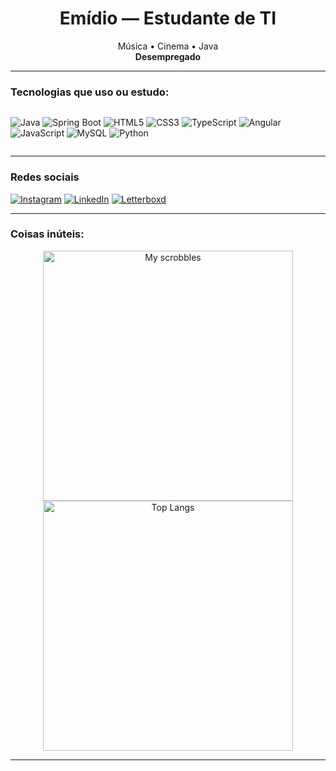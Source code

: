 <h1 align="center"> Emídio — Estudante de TI </h1>

<p align="center">
   Música •  Cinema •  Java<br>
  <strong>Desempregado</strong>
</p>

---

### Tecnologias que uso ou estudo:
<div style="display: flex; flex-wrap: wrap;">
  
![Java](https://img.shields.io/badge/Java-ED8B00?style=for-the-badge&logo=openjdk&logoColor=white)
![Spring Boot](https://img.shields.io/badge/Spring-6DB33F?style=for-the-badge&logo=spring&logoColor=white)
![HTML5](https://img.shields.io/badge/HTML5-E34F26?style=for-the-badge&logo=html5&logoColor=white)
![CSS3](https://img.shields.io/badge/CSS3-1572B6?style=for-the-badge&logo=css3&logoColor=white)
![TypeScript](https://img.shields.io/badge/TypeScript-007ACC?style=for-the-badge&logo=typescript&logoColor=white)
![Angular](https://img.shields.io/badge/Angular-DD0031?style=for-the-badge&logo=angular&logoColor=white)
![JavaScript](https://img.shields.io/badge/JavaScript-F7DF1E?style=for-the-badge&logo=javascript&logoColor=black)
![MySQL](https://img.shields.io/badge/MySQL-005C84?style=for-the-badge&logo=mysql&logoColor=white)
![Python](https://img.shields.io/badge/Python-3776AB?style=for-the-badge&logo=python&logoColor=white)


</div>

---

### Redes sociais

[![Instagram](https://img.shields.io/badge/@emid1o-E4405F?style=for-the-badge&logo=instagram&logoColor=white)](https://instagram.com/emid1o)
[![LinkedIn](https://img.shields.io/badge/LinkedIn-0A66C2?style=for-the-badge&logo=linkedin&logoColor=white)](https://www.linkedin.com/in/em%C3%ADdio-neto-2bb2a2294/?trk=opento_sprofile_topcard)
[![Letterboxd](https://img.shields.io/badge/Letterboxd-00D735?style=for-the-badge&logo=letterboxd&logoColor=white)](https://letterboxd.com/emid1o)


---

### Coisas inúteis:

<p align="center">
  <img src="https://lastfm-recently-played.vercel.app/api?user=mdio_" alt="My scrobbles" width="400">
  <img src="https://github-readme-stats.vercel.app/api/top-langs/?username=emid1-o&hide=html" alt="Top Langs" width="400">
</p>

---

<div align="center">
  
</div>
